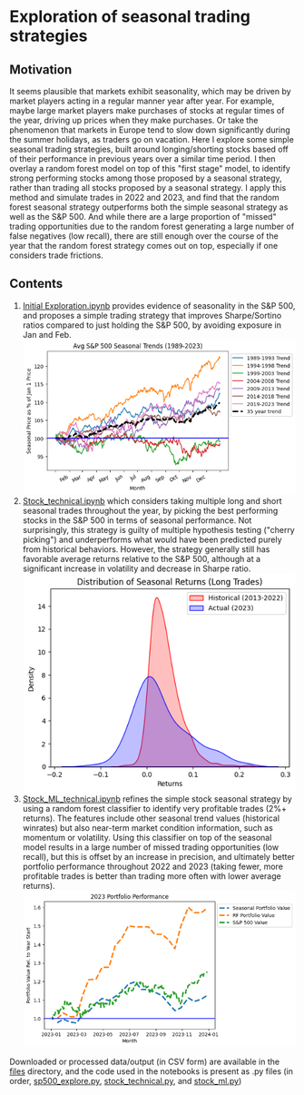 # Exploration of seasonal trading strategies

## Motivation

It seems plausible that markets exhibit seasonality, which may be driven by market players acting in a regular manner year after year. For example, maybe large market players make purchases of stocks at regular times of the year, driving up prices when they make purchases. Or take the phenomenon that markets in Europe tend to slow down significantly during the summer holidays, as traders go on vacation. Here I explore some simple seasonal trading strategies, built around longing/shorting stocks based off of their performance in previous years over a similar time period. I then overlay a random forest model on top of this "first stage" model, to identify strong performing stocks among those proposed by a seasonal strategy, rather than trading all stocks proposed by a seasonal strategy. I apply this method and simulate trades in 2022 and 2023, and find that the random forest seasonal strategy outperforms both the simple seasonal strategy as well as the S&P 500. And while there are a large proportion of "missed" trading opportunities due to the random forest generating a large number of false negatives (low recall), there are still enough over the course of the year that the random forest strategy comes out on top, especially if one considers trade frictions.

## Contents

1) [Initial Exploration.ipynb](Initial_Exploration.ipynb) provides evidence of seasonality in the S&P 500, and proposes a simple trading strategy that improves Sharpe/Sortino ratios compared to just holding the S&P 500, by avoiding exposure in Jan and Feb. ![Graph of seasonal returns](files/sp500_seasonal_returns.png)
2) [Stock_technical.ipynb](Stock_technical.ipynb) which considers taking multiple long and short seasonal trades throughout the year, by picking the best performing stocks in the S&P 500 in terms of seasonal performance. Not surprisingly, this strategy is guilty of multiple hypothesis testing ("cherry picking") and underperforms what would have been predicted purely from historical behaviors. However, the strategy generally still has favorable average returns relative to the S&P 500, although at a significant increase in volatility and decrease in Sharpe ratio. ![Distribution of stock returns](files/actual_seasonal_returns.png)
3) [Stock_ML_technical.ipynb](Stock_ML_technical.ipynb) refines the simple stock seasonal strategy by using a random forest classifier to identify very profitable trades (2%+ returns). The features include other seasonal trend values (historical winrates) but also near-term market condition information, such as momentum or volatility. Using this classifier on top of the seasonal model results in a large number of missed trading opportunities (low recall), but this is offset by an increase in precision, and ultimately better portfolio performance throughout 2022 and 2023 (taking fewer, more profitable trades is better than trading more often with lower average returns). ![Returns with ML strategy](files/rf_returns_2023.png)

Downloaded or processed data/output (in CSV form) are available in the [files](files) directory, and the code used in the notebooks is present as .py files (in order, [sp500_explore.py](sp500_explore.py), [stock_technical.py](stock_technical.py), and [stock_ml.py](stock_ml.py))
